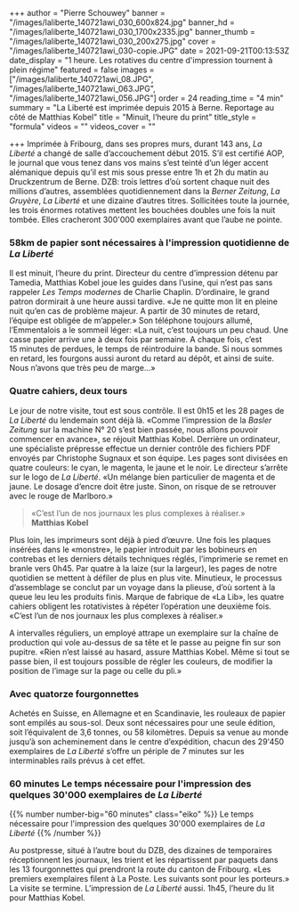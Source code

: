 +++
author = "Pierre Schouwey"
banner = "/images/laliberte_140721awi_030_600x824.jpg"
banner_hd = "/images/laliberte_140721awi_030_1700x2335.jpg"
banner_thumb = "/images/laliberte_140721awi_030_200x275.jpg"
cover = "/images/laliberte_140721awi_030-copie.JPG"
date = 2021-09-21T00:13:53Z
date_display = "1 heure. Les rotatives du centre d'impression tournent à plein régime"
featured = false
images = ["/images/laliberte_140721awi_08.JPG", "/images/laliberte_140721awi_063.JPG", "/images/laliberte_140721awi_056.JPG"]
order = 24
reading_time = "4 min"
summary = "La Liberté est imprimée depuis 2015 à Berne. Reportage au côté de Matthias Kobel"
title = "Minuit, l’heure du print"
title_style = "formula"
videos = ""
videos_cover = ""

+++
Imprimée à Fribourg, dans ses propres murs, durant 143 ans, _La Liberté_ a changé de salle d’accouchement début 2015. S’il est certifié AOP, le journal que vous tenez dans vos mains s’est teinté d’un léger accent alémanique depuis qu’il est mis sous presse entre 1h et 2h du matin au Druckzentrum de Berne. DZB: trois lettres d’où sortent chaque nuit des millions d’autres, assemblées quotidiennement dans la _Berner Zeitung_, _La Gruyère_, _La Liberté_ et une dizaine d’autres titres. Sollicitées toute la journée, les trois énormes rotatives mettent les bouchées doubles une fois la nuit tombée. Elles cracheront 300'000 exemplaires avant que l’aube ne pointe.

### **58km** de papier sont nécessaires à l'impression quotidienne de **_La Liberté_**

Il est minuit, l’heure du print. Directeur du centre d’impression détenu par Tamedia, Matthias Kobel joue les guides dans l’usine, qui n’est pas sans rappeler _Les Temps modernes_ de Charlie Chaplin. D’ordinaire, le grand patron dormirait à une heure aussi tardive. «Je ne quitte mon lit en pleine nuit qu’en cas de problème majeur. A partir de 30 minutes de retard, l’équipe est obligée de m’appeler.» Son téléphone toujours allumé, l’Emmentalois a le sommeil léger: «La nuit, c’est toujours un peu chaud. Une casse papier arrive une à deux fois par semaine. A chaque fois, c’est 15 minutes de perdues, le temps de réintroduire la bande. Si nous sommes en retard, les fourgons aussi auront du retard au dépôt, et ainsi de suite. Nous n’avons que très peu de marge…»

### Quatre cahiers, deux tours

Le jour de notre visite, tout est sous contrôle. Il est 0h15 et les 28 pages de _La Liberté_ du lendemain sont déjà là. «Comme l’impression de la _Basler Zeitung_ sur la machine N° 20 s’est bien passée, nous allons pouvoir commencer en avance», se réjouit Matthias Kobel. Derrière un ordinateur, une spécialiste prépresse effectue un dernier contrôle des fichiers PDF envoyés par Christophe Sugnaux et son équipe. Les pages sont divisées en quatre couleurs: le cyan, le magenta, le jaune et le noir. Le directeur s’arrête sur le logo de _La Liberté_. «Un mélange bien particulier de magenta et de jaune. Le dosage d’encre doit être juste. Sinon, on risque de se retrouver avec le rouge de Marlboro.»

> «C’est l’un de nos journaux les plus complexes à réaliser.»  
> **Matthias Kobel**

Plus loin, les imprimeurs sont déjà à pied d’œuvre. Une fois les plaques insérées dans le «monstre», le papier introduit par les bobineurs en contrebas et les derniers détails techniques réglés, l’imprimerie se remet en branle vers 0h45. Par quatre à la laize (sur la largeur), les pages de notre quotidien se mettent à défiler de plus en plus vite. Minutieux, le processus d’assemblage se conclut par un voyage dans la plieuse, d’où sortent à la queue leu leu les produits finis. Marque de fabrique de «La Lib», les quatre cahiers obligent les rotativistes à répéter l’opération une deuxième fois. «C’est l’un de nos journaux les plus complexes à réaliser.»

A intervalles réguliers, un employé attrape un exemplaire sur la chaîne de production qui vole au-dessus de sa tête et le passe au peigne fin sur son pupitre. «Rien n’est laissé au hasard, assure Matthias Kobel. Même si tout se passe bien, il est toujours possible de régler les couleurs, de modifier la position de l’image sur la page ou celle du pli.»

### Avec quatorze fourgonnettes

Achetés en Suisse, en Allemagne et en Scandinavie, les rouleaux de papier sont empilés au sous-sol. Deux sont nécessaires pour une seule édition, soit l’équivalent de 3,6 tonnes, ou 58 kilomètres. Depuis sa venue au monde jusqu’à son acheminement dans le centre d’expédition, chacun des 29'450 exemplaires de _La Liberté_ s’offre un périple de 7 minutes sur les interminables rails prévus à cet effet.

### **60 minutes** Le temps nécessaire pour l'impression des quelques 30'000 exemplaires de **_La Liberté_**

{{% number number-big="60 minutes" class="eiko" %}} Le temps nécessaire pour l'impression des quelques 30'000 exemplaires de _La Liberté_ {{% /number %}}

Au postpresse, situé à l’autre bout du DZB, des dizaines de temporaires réceptionnent les journaux, les trient et les répartissent par paquets dans les 13 fourgonnettes qui prendront la route du canton de Fribourg. «Les premiers exemplaires filent à La Poste. Les suivants sont pour les porteurs.» La visite se termine. L’impression de _La Liberté_ aussi. 1h45, l’heure du lit pour Matthias Kobel.